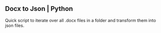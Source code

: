 ## Docx to Json | Python

Quick script to iterate over all .docx files in a folder and transform them into json files. 
